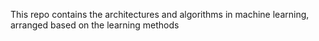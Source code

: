This repo contains the architectures and algorithms in machine learning, arranged based on the learning methods
